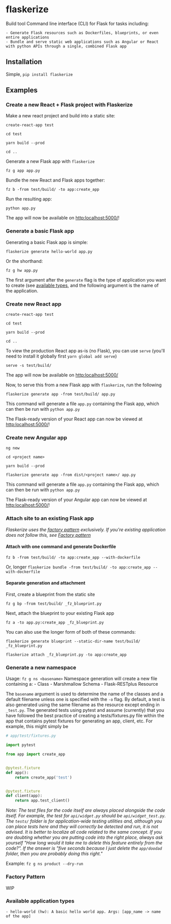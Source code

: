 # flaskerize

Build tool Command line interface (CLI) for Flask for tasks including:

    - Generate Flask resources such as Dockerfiles, blueprints, or even entire applications
    - Bundle and serve static web applications such as Angular or React with python APIs through a single, combined Flask app

## Installation

Simple, `pip install flaskerize`

## Examples

### Create a new React + Flask project with Flaskerize

Make a new react project and build into a static site:

`create-react-app test`

`cd test`

`yarn build --prod`

`cd ..`

Generate a new Flask app with `flaskerize`

`fz g app app.py`

Bundle the new React and Flask apps together:

`fz b -from test/build/ -to app:create_app`

Run the resulting app:

`python app.py`

The app will now be available on [http:localhost:5000/](http:localhost:5000/)!

### Generate a basic Flask app

Generating a basic Flask app is simple:

`flaskerize generate hello-world app.py`

Or the shorthand:

`fz g hw app.py`

The first argument after the `generate` flag is the type of application you want to
create (see [available types](#available-types), and the following argument is the name of the application.

### Create new React app

`create-react-app test`

`cd test`

`yarn build --prod`

`cd ..`

To view the production React app as-is (no Flask), you can use `serve` (you'll need to install it globally first `yarn global add serve`)

`serve -s test/build/`

The app will now be available on [http:localhost:5000/](http:localhost:5000/)

Now, to serve this from a new Flask app with `flaskerize`, run the following

`flaskerize generate app -from test/build/ app.py`

This command will generate a file `app.py` containing the Flask app, which can then be run with `python app.py`

The Flask-ready version of your React app can now be viewed at [http:localhost:5000/](http:localhost:5000/)!

### Create new Angular app

`ng new`

`cd <project name>`

`yarn build --prod`

`flaskerize generate app -from dist/<project name>/ app.py`

This command will generate a file `app.py` containing the Flask app, which can then be run with `python app.py`

The Flask-ready version of your Angular app can now be viewed at [http:localhost:5000/](http:localhost:5000/)!

### Attach site to an existing Flask app

_Flaskerize uses the [factory pattern](http://flask.pocoo.org/docs/1.0/patterns/appfactories/) exclusively. If you're existing application does not follow this, see [Factory pattern](#factory-pattern)_

#### Attach with one command and generate Dockerfile

`fz b -from test/build/ -to app:create_app --with-dockerfile`

Or, longer
`flaskerize bundle -from test/build/ -to app:create_app --with-dockerfile`

#### Separate generation and attachment

First, create a blueprint from the static site

`fz g bp -from test/build/ _fz_blueprint.py`

Next, attach the blueprint to your existing Flask app

`fz a -to app.py:create_app _fz_blueprint.py`

You can also use the longer form of both of these commands:

`flaskerize generate blueprint --static-dir-name test/build/ _fz_blueprint.py`

`flaskerize attach _fz_blueprint.py -to app:create_app`

### Generate a new namespace

Usage: `fz g ns <basename>`
Namespace generation will create a new file containing a:
	- Class
	- Marshmallow Schema
	- Flask-RESTplus Resource

The `basename` argument is used to determine the name of the classes and a default filename unless one is specified with the `-o` flag. By default, a test is also generated using the same filename as the resource except ending in `_test.py`. The generated tests using pytest and assume (currently) that you have followed the best practice of creating a tests/fixtures.py file within the app that contains pytest fixtures for generating an app, client, etc. For example, this might simply be 

```python
# app/test/fixtures.py

import pytest

from app import create_app


@pytest.fixture
def app():
    return create_app('test')


@pytest.fixture
def client(app):
    return app.test_client()
```

_Note: The test files for the code itself are always placed alongside the code itself. For example, the test for `api/widget.py` should be `api/widget_test.py`. The `tests/` folder is for application-wide testing utilities and, although you can place tests here and they will correctly be detected and run, it is not advised. It is better to localize all code related to the same concept. If you are doubting whether you are putting code into the right place, always ask yourself "How long would it take me to delete this feature entirely from the code?". If the answer is "five seconds because I just delete the `app/doodad` folder, then you are probably doing this right."_

Example:
`fz g ns product --dry-run`

### <a name="factory-pattern"></a>Factory Pattern

WIP

### <a name="available-types"></a>Available application types

    - hello-world (hw): A basic hello world app. Args: [app_name -> name of the app]

